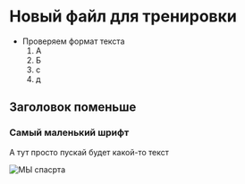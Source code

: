 # Новый файл для тренировки 

- Проверяем формат текста 
  1. А
  2.  Б
  3.  с
  4.  д

## Заголовок поменьше 

### Самый маленький шрифт 

А тут просто пускай будет какой-то текст

![МЫ спасрта](https://nfliga.ru/wp-content/uploads/2018/03/IMG_9277-21-03-18-13-57.png)